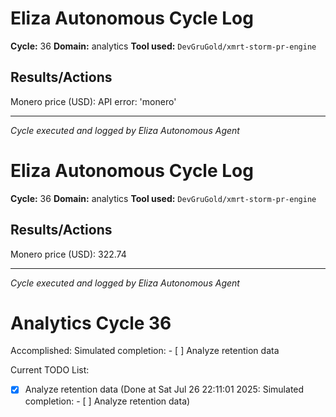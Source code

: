 # Eliza Autonomous Cycle Log

**Cycle:** 36
**Domain:** analytics
**Tool used:** `DevGruGold/xmrt-storm-pr-engine`

## Results/Actions
Monero price (USD): API error: 'monero'

---
*Cycle executed and logged by Eliza Autonomous Agent*

# Eliza Autonomous Cycle Log

**Cycle:** 36
**Domain:** analytics
**Tool used:** `DevGruGold/xmrt-storm-pr-engine`

## Results/Actions
Monero price (USD): 322.74

---
*Cycle executed and logged by Eliza Autonomous Agent*

# Analytics Cycle 36

Accomplished: Simulated completion: - [ ] Analyze retention data

Current TODO List:

- [x] Analyze retention data  (Done at Sat Jul 26 22:11:01 2025: Simulated completion: - [ ] Analyze retention data)